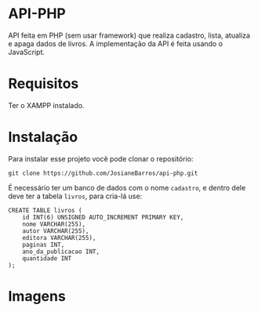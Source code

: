 # API-PHP

API feita em PHP (sem usar framework) que realiza cadastro, lista, atualiza e apaga dados de livros. A implementação da API é feita usando o JavaScript.

# Requisitos
Ter o XAMPP instalado.

# Instalação
Para instalar esse projeto você pode clonar o repositório:

```
git clone https://github.com/JosianeBarros/api-php.git
```

É necessário ter um banco de dados com o nome `cadastro`, e dentro dele deve ter a tabela `livros`, para cria-lá use:

```
CREATE TABLE livros (
    id INT(6) UNSIGNED AUTO_INCREMENT PRIMARY KEY,
    nome VARCHAR(255),
    autor VARCHAR(255),
    editora VARCHAR(255),
    paginas INT,
    ano_da_publicacao INT,
    quantidade INT
);
```

# Imagens
